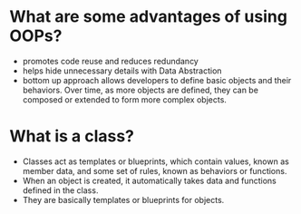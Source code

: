 # What are some advantages of using OOPs?
- promotes code reuse and reduces redundancy
- helps hide unnecessary details with Data Abstraction
- bottom up approach allows developers to define basic objects and their behaviors. Over time, as more objects are defined, they can be composed or extended to form more complex objects.

# What is a class?
- Classes act as templates or blueprints, which contain values, known as member data, and some set of rules, known as behaviors or functions.
- When an object is created, it automatically takes data and functions defined in the class.
- They are basically templates or blueprints for objects. 